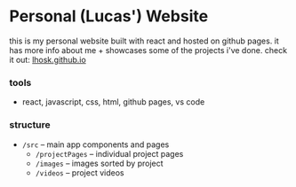 # Personal (Lucas') Website

this is my personal website built with react and hosted on github pages.
it has more info about me + showcases some of the projects i've done.
check it out: [lhosk.github.io](https://lhosk.github.io)

### tools
- react, javascript, css, html, github pages, vs code

### structure
- `/src` – main app components and pages
  - `/projectPages` – individual project pages
  - `/images` – images sorted by project
  - `/videos` – project videos
